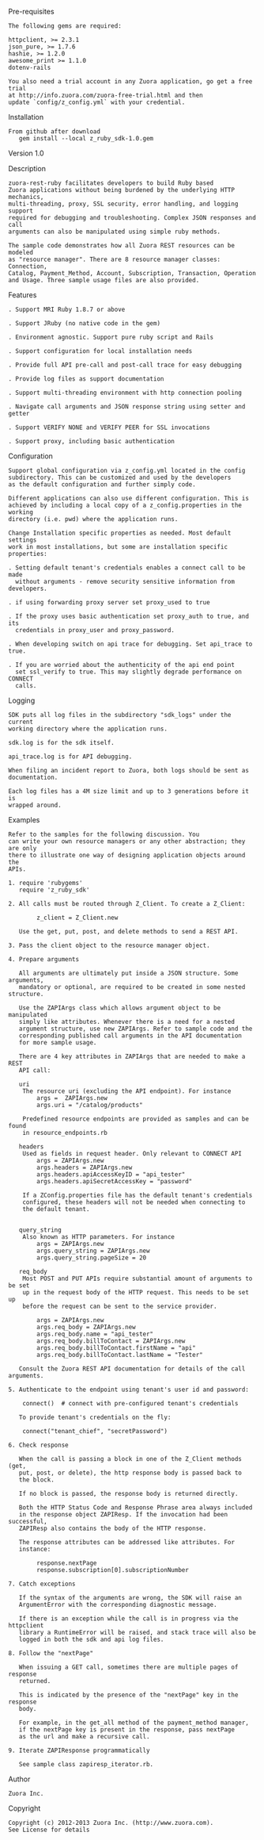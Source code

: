 Pre-requisites

    The following gems are required:

    httpclient, >= 2.3.1
    json_pure, >= 1.7.6
    hashie, >= 1.2.0
    awesome_print >= 1.1.0
    dotenv-rails

    You also need a trial account in any Zuora application, go get a free trial 
    at http://info.zuora.com/zuora-free-trial.html and then 
    update `config/z_config.yml` with your credential.
    
Installation

    From github after download
       gem install --local z_ruby_sdk-1.0.gem

Version
    1.0

Description

    zuora-rest-ruby facilitates developers to build Ruby based
    Zuora applications without being burdened by the underlying HTTP mechanics,
    multi-threading, proxy, SSL security, error handling, and logging support
    required for debugging and troubleshooting. Complex JSON responses and call
    arguments can also be manipulated using simple ruby methods.

    The sample code demonstrates how all Zuora REST resources can be modeled
    as "resource manager". There are 8 resource manager classes: Connection,
    Catalog, Payment_Method, Account, Subscription, Transaction, Operation
    and Usage. Three sample usage files are also provided.

Features

    . Support MRI Ruby 1.8.7 or above

    . Support JRuby (no native code in the gem)

    . Environment agnostic. Support pure ruby script and Rails

    . Support configuration for local installation needs

    . Provide full API pre-call and post-call trace for easy debugging

    . Provide log files as support documentation

    . Support multi-threading environment with http connection pooling

    . Navigate call arguments and JSON response string using setter and getter

    . Support VERIFY NONE and VERIFY PEER for SSL invocations

    . Support proxy, including basic authentication

Configuration

    Support global configuration via z_config.yml located in the config
    subdirectory. This can be customized and used by the developers
    as the default configuration and further simply code.

    Different applications can also use different configuration. This is
    achieved by including a local copy of a z_config.properties in the working
    directory (i.e. pwd) where the application runs.

    Change Installation specific properties as needed. Most default settings
    work in most installations, but some are installation specific properties:

    . Setting default tenant's credentials enables a connect call to be made
      without arguments - remove security sensitive information from developers.

    . if using forwarding proxy server set proxy_used to true

    . If the proxy uses basic authentication set proxy_auth to true, and its
      credentials in proxy_user and proxy_password.

    . When developing switch on api trace for debugging. Set api_trace to true.

    . If you are worried about the authenticity of the api end point
      set ssl_verify to true. This may slightly degrade performance on CONNECT
      calls.

Logging

    SDK puts all log files in the subdirectory "sdk_logs" under the current
    working directory where the application runs.

    sdk.log is for the sdk itself.

    api_trace.log is for API debugging.

    When filing an incident report to Zuora, both logs should be sent as documentation.

    Each log files has a 4M size limit and up to 3 generations before it is
    wrapped around.

Examples

    Refer to the samples for the following discussion. You
    can write your own resource managers or any other abstraction; they are only
    there to illustrate one way of designing application objects around the
    APIs.

    1. require 'rubygems' 
       require 'z_ruby_sdk'

    2. All calls must be routed through Z_Client. To create a Z_Client:

            z_client = Z_Client.new

       Use the get, put, post, and delete methods to send a REST API.

    3. Pass the client object to the resource manager object.

    4. Prepare arguments

       All arguments are ultimately put inside a JSON structure. Some arguments,
       mandatory or optional, are required to be created in some nested structure.

       Use the ZAPIArgs class which allows argument object to be manipulated
       simply like attributes. Whenever there is a need for a nested
       argument structure, use new ZAPIArgs. Refer to sample code and the
       corresponding published call arguments in the API documentation
       for more sample usage.

       There are 4 key attributes in ZAPIArgs that are needed to make a REST
       API call:

       uri
        The resource uri (excluding the API endpoint). For instance
            args =  ZAPIArgs.new
            args.uri = "/catalog/products"

        Predefined resource endpoints are provided as samples and can be found
        in resource_endpoints.rb

       headers
        Used as fields in request header. Only relevant to CONNECT API
            args = ZAPIArgs.new
            args.headers = ZAPIArgs.new
            args.headers.apiAccessKeyID = "api_tester"
            args.headers.apiSecretAccessKey = "password"

        If a ZConfig.properties file has the default tenant's credentials
        configured, these headers will not be needed when connecting to
        the default tenant.


       query_string
        Also known as HTTP parameters. For instance
            args = ZAPIArgs.new
            args.query_string = ZAPIArgs.new
            args.query_string.pageSize = 20

       req_body
        Most POST and PUT APIs require substantial amount of arguments to be set
        up in the request body of the HTTP request. This needs to be set up
        before the request can be sent to the service provider.

            args = ZAPIArgs.new
            args.req_body = ZAPIArgs.new
            args.req_body.name = "api_tester"
            args.req_body.billToContact = ZAPIArgs.new
            args.req_body.billToContact.firstName = "api"
            args.req_body.billToContact.lastName = "Tester"

       Consult the Zuora REST API documentation for details of the call arguments.

    5. Authenticate to the endpoint using tenant's user id and password:

        connect()  # connect with pre-configured tenant's credentials
        
       To provide tenant's credentials on the fly:

        connect("tenant_chief", "secretPassword")

    6. Check response

       When the call is passing a block in one of the Z_Client methods (get,
       put, post, or delete), the http response body is passed back to
       the block.

       If no block is passed, the response body is returned directly.

       Both the HTTP Status Code and Response Phrase area always included
       in the response object ZAPIResp. If the invocation had been successful,
       ZAPIResp also contains the body of the HTTP response.

       The response attributes can be addressed like attributes. For
       instance:

            response.nextPage
            response.subscription[0].subscriptionNumber

    7. Catch exceptions

       If the syntax of the arguments are wrong, the SDK will raise an
       ArgumentError with the corresponding diagnostic message.

       If there is an exception while the call is in progress via the httpclient
       library a RuntimeError will be raised, and stack trace will also be
       logged in both the sdk and api log files.

    8. Follow the "nextPage"

       When issuing a GET call, sometimes there are multiple pages of response
       returned.

       This is indicated by the presence of the "nextPage" key in the response
       body.

       For example, in the get_all method of the payment_method manager,
       if the nextPage key is present in the response, pass nextPage
       as the url and make a recursive call.

    9. Iterate ZAPIResponse programmatically

       See sample class zapiresp_iterator.rb.

Author

    Zuora Inc.

Copyright

    Copyright (c) 2012-2013 Zuora Inc. (http://www.zuora.com).
    See License for details
